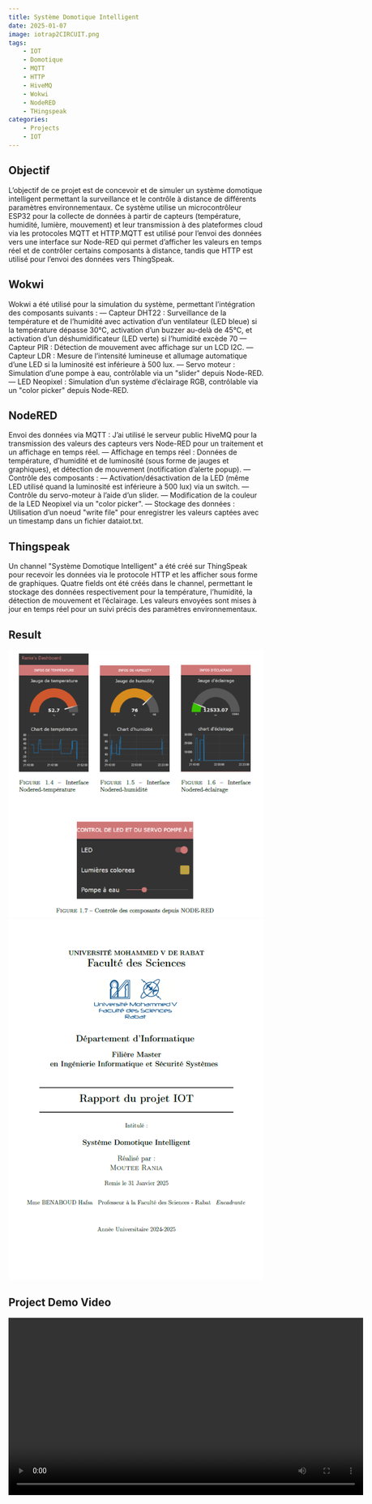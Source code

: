 ```yaml
---
title: Système Domotique Intelligent
date: 2025-01-07
image: iotrap2CIRCUIT.png
tags: 
    - IOT
    - Domotique
    - MQTT
    - HTTP
    - HiveMQ
    - Wokwi
    - NodeRED
    - THingspeak
categories:
    - Projects
    - IOT
---
```

## Objectif
L’objectif de ce projet est de concevoir et de simuler un système domotique intelligent permettant la surveillance et le contrôle à distance de différents paramètres environnementaux. Ce système utilise un microcontrôleur ESP32 pour la collecte de données à partir de capteurs (température, humidité, lumière, mouvement) et leur transmission à des plateformes cloud via les protocoles MQTT et HTTP.MQTT est utilisé pour l’envoi des données vers une interface sur Node-RED qui permet d’afficher les valeurs en temps réel et de contrôler certains composants à distance, tandis que HTTP est utilisé pour l’envoi des données vers ThingSpeak.

## Wokwi
Wokwi a été utilisé pour la simulation du système, permettant l’intégration des composants suivants :
— Capteur DHT22 : Surveillance de la température et de l’humidité avec activation d’un ventilateur (LED bleue) si la température dépasse 30°C, activation d’un buzzer au-delà de 45°C, et activation d’un déshumidificateur (LED verte) si l’humidité excède 70
— Capteur PIR : Détection de mouvement avec affichage sur un LCD I2C.
— Capteur LDR : Mesure de l’intensité lumineuse et allumage automatique d’une LED si la luminosité est inférieure à 500 lux.
— Servo moteur : Simulation d’une pompe à eau, contrôlable via un "slider" depuis Node-RED.
— LED Neopixel : Simulation d’un système d’éclairage RGB, contrôlable via un "color picker" depuis Node-RED.

## NodeRED
Envoi des données via MQTT : J’ai utilisé le serveur public HiveMQ pour la transmission des valeurs des capteurs vers Node-RED pour un traitement et un affichage en temps réel.
— Affichage en temps réel : Données de température, d’humidité et de luminosité (sous forme de jauges et graphiques), et détection de mouvement (notification d’alerte popup).
— Contrôle des composants :
— Activation/désactivation de la LED (même LED utilisé quand la luminosité est inférieure à 500 lux) via un switch.
— Contrôle du servo-moteur à l’aide d’un slider.
— Modification de la couleur de la LED Neopixel via un "color picker".
— Stockage des données : Utilisation d’un noeud "write file" pour enregistrer les valeurs captées avec un timestamp dans un fichier dataiot.txt.

## Thingspeak
Un channel "Système Domotique Intelligent" a été créé sur ThingSpeak pour recevoir les données via le protocole HTTP et les afficher sous forme de graphiques. 
Quatre fields ont été créés dans le channel, permettant le stockage des données respectivement pour la température, l’humidité, la détection de mouvement et l’éclairage.
Les valeurs envoyées sont mises à jour en temps réel pour un suivi précis des paramètres environnementaux.
## Result

![Image 1](resiot.png) ![Image 2](resiot1.png)

## Project Demo Video

<video controls width="700">
  <source src="/markdown-syntax/video.mp4" type="video/mp4">
  Your browser does not support the video tag.
</video>
